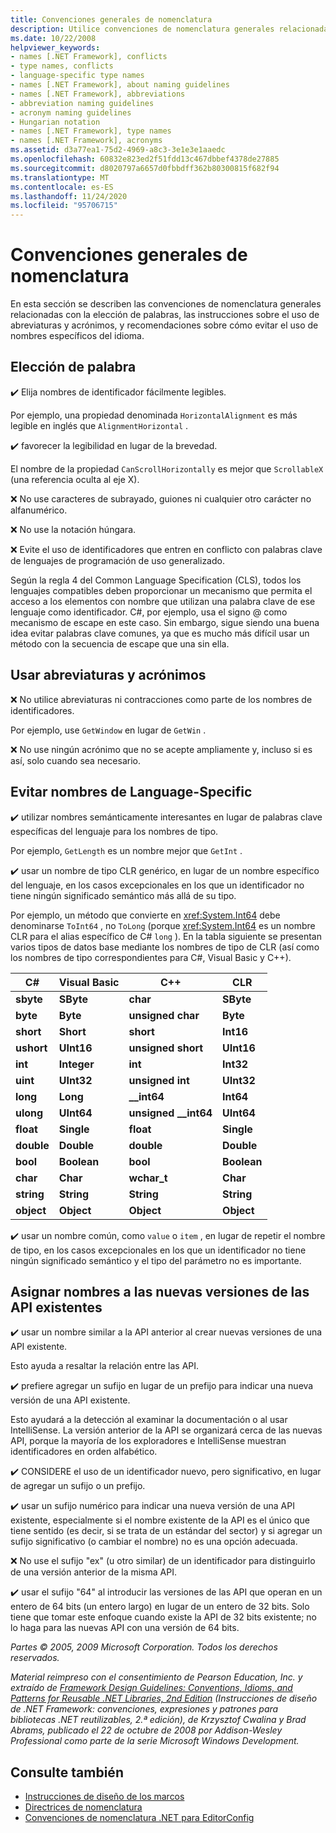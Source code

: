 ```yaml
---
title: Convenciones generales de nomenclatura
description: Utilice convenciones de nomenclatura generales relacionadas con la elección de palabras, instrucciones sobre el uso de abreviaturas y acrónimos, así como instrucciones para evitar nombres específicos del idioma.
ms.date: 10/22/2008
helpviewer_keywords:
- names [.NET Framework], conflicts
- type names, conflicts
- language-specific type names
- names [.NET Framework], about naming guidelines
- names [.NET Framework], abbreviations
- abbreviation naming guidelines
- acronym naming guidelines
- Hungarian notation
- names [.NET Framework], type names
- names [.NET Framework], acronyms
ms.assetid: d3a77ea1-75d2-4969-a8c3-3e1e3e1aaedc
ms.openlocfilehash: 60832e823ed2f51fdd13c467dbbef4378de27885
ms.sourcegitcommit: d8020797a6657d0fbbdff362b80300815f682f94
ms.translationtype: MT
ms.contentlocale: es-ES
ms.lasthandoff: 11/24/2020
ms.locfileid: "95706715"
---
```

# <a name="general-naming-conventions"></a>Convenciones generales de nomenclatura

En esta sección se describen las convenciones de nomenclatura generales relacionadas con la elección de palabras, las instrucciones sobre el uso de abreviaturas y acrónimos, y recomendaciones sobre cómo evitar el uso de nombres específicos del idioma.

## <a name="word-choice"></a>Elección de palabra

 ✔️ Elija nombres de identificador fácilmente legibles.

 Por ejemplo, una propiedad denominada `HorizontalAlignment` es más legible en inglés que `AlignmentHorizontal` .

 ✔️ favorecer la legibilidad en lugar de la brevedad.

 El nombre de la propiedad `CanScrollHorizontally` es mejor que `ScrollableX` (una referencia oculta al eje X).

 ❌ No use caracteres de subrayado, guiones ni cualquier otro carácter no alfanumérico.

 ❌ No use la notación húngara.

 ❌ Evite el uso de identificadores que entren en conflicto con palabras clave de lenguajes de programación de uso generalizado.

 Según la regla 4 del Common Language Specification (CLS), todos los lenguajes compatibles deben proporcionar un mecanismo que permita el acceso a los elementos con nombre que utilizan una palabra clave de ese lenguaje como identificador. C#, por ejemplo, usa el signo @ como mecanismo de escape en este caso. Sin embargo, sigue siendo una buena idea evitar palabras clave comunes, ya que es mucho más difícil usar un método con la secuencia de escape que una sin ella.

## <a name="using-abbreviations-and-acronyms"></a>Usar abreviaturas y acrónimos

 ❌ No utilice abreviaturas ni contracciones como parte de los nombres de identificadores.

 Por ejemplo, use `GetWindow` en lugar de `GetWin` .

 ❌ No use ningún acrónimo que no se acepte ampliamente y, incluso si es así, solo cuando sea necesario.

## <a name="avoiding-language-specific-names"></a>Evitar nombres de Language-Specific

 ✔️ utilizar nombres semánticamente interesantes en lugar de palabras clave específicas del lenguaje para los nombres de tipo.

 Por ejemplo, `GetLength` es un nombre mejor que `GetInt` .

 ✔️ usar un nombre de tipo CLR genérico, en lugar de un nombre específico del lenguaje, en los casos excepcionales en los que un identificador no tiene ningún significado semántico más allá de su tipo.

 Por ejemplo, un método que convierte en <xref:System.Int64> debe denominarse `ToInt64` , no `ToLong` (porque <xref:System.Int64> es un nombre CLR para el alias específico de C# `long` ). En la tabla siguiente se presentan varios tipos de datos base mediante los nombres de tipo de CLR (así como los nombres de tipo correspondientes para C#, Visual Basic y C++).

|C#|Visual Basic|C++|CLR|
|---------|------------------|-----------|---------|
|**sbyte**|**SByte**|**char**|**SByte**|
|**byte**|**Byte**|**unsigned char**|**Byte**|
|**short**|**Short**|**short**|**Int16**|
|**ushort**|**UInt16**|**unsigned short**|**UInt16**|
|**int**|**Integer**|**int**|**Int32**|
|**uint**|**UInt32**|**unsigned int**|**UInt32**|
|**long**|**Long**|**__int64**|**Int64**|
|**ulong**|**UInt64**|**unsigned __int64**|**UInt64**|
|**float**|**Single**|**float**|**Single**|
|**double**|**Double**|**double**|**Double**|
|**bool**|**Boolean**|**bool**|**Boolean**|
|**char**|**Char**|**wchar_t**|**Char**|
|**string**|**String**|**String**|**String**|
|**object**|**Object**|**Object**|**Object**|

 ✔️ usar un nombre común, como `value` o `item` , en lugar de repetir el nombre de tipo, en los casos excepcionales en los que un identificador no tiene ningún significado semántico y el tipo del parámetro no es importante.

## <a name="naming-new-versions-of-existing-apis"></a>Asignar nombres a las nuevas versiones de las API existentes

 ✔️ usar un nombre similar a la API anterior al crear nuevas versiones de una API existente.

 Esto ayuda a resaltar la relación entre las API.

 ✔️ prefiere agregar un sufijo en lugar de un prefijo para indicar una nueva versión de una API existente.

 Esto ayudará a la detección al examinar la documentación o al usar IntelliSense. La versión anterior de la API se organizará cerca de las nuevas API, porque la mayoría de los exploradores e IntelliSense muestran identificadores en orden alfabético.

 ✔️ CONSIDERE el uso de un identificador nuevo, pero significativo, en lugar de agregar un sufijo o un prefijo.

 ✔️ usar un sufijo numérico para indicar una nueva versión de una API existente, especialmente si el nombre existente de la API es el único que tiene sentido (es decir, si se trata de un estándar del sector) y si agregar un sufijo significativo (o cambiar el nombre) no es una opción adecuada.

 ❌ No use el sufijo "ex" (u otro similar) de un identificador para distinguirlo de una versión anterior de la misma API.

 ✔️ usar el sufijo "64" al introducir las versiones de las API que operan en un entero de 64 bits (un entero largo) en lugar de un entero de 32 bits. Solo tiene que tomar este enfoque cuando existe la API de 32 bits existente; no lo haga para las nuevas API con una versión de 64 bits.

 *Partes &copy; 2005, 2009 Microsoft Corporation. Todos los derechos reservados.*

 *Material reimpreso con el consentimiento de Pearson Education, Inc. y extraído de [Framework Design Guidelines: Conventions, Idioms, and Patterns for Reusable .NET Libraries, 2nd Edition](https://www.informit.com/store/framework-design-guidelines-conventions-idioms-and-9780321545619) (Instrucciones de diseño de .NET Framework: convenciones, expresiones y patrones para bibliotecas .NET reutilizables, 2.ª edición), de Krzysztof Cwalina y Brad Abrams, publicado el 22 de octubre de 2008 por Addison-Wesley Professional como parte de la serie Microsoft Windows Development.*

## <a name="see-also"></a>Consulte también

- [Instrucciones de diseño de los marcos](index.md)
- [Directrices de nomenclatura](naming-guidelines.md)
- [Convenciones de nomenclatura .NET para EditorConfig](/visualstudio/ide/editorconfig-naming-conventions)
